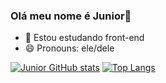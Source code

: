 ### Olá meu nome é Junior👋

- 🌱 Estou estudando front-end
- 😄 Pronouns: ele/dele

[![Junior GitHub stats](https://github-readme-stats.vercel.app/api?username=Juniordapaz)](https://github.com/Juniordapaz/github-readme-stats)
[![Top Langs](https://github-readme-stats.vercel.app/api/top-langs/?username=Juniordapaz)](https://github.com/Juniordapaz/github-readme-stats)


